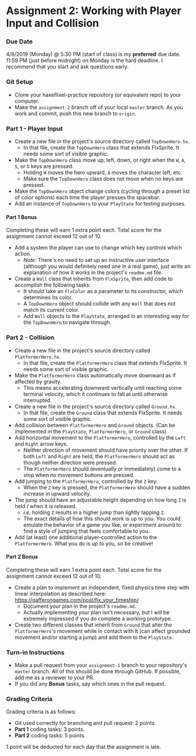 # Assignment 2: Working with Player Input and Collision

### Due Date 
4/8/2019 (Monday) @ 5:30 PM (start of class) is my **preferred** due date. 11:59 PM (just before midnight) on Monday is the hard deadline. 
I recommend that you start and ask questions early.

### Git Setup

 * Clone your haxeflixel-practice repository (or equivalent repo) to your computer.
 * Make the `assignment-2` branch off of your local `master` branch. As you work and commit, push this new branch to `origin`.

### Part 1 - Player Input
 * Create a new file in the project's source directory called `TopDownHero.hx`.
     * In that file, create the `TopDownHero` class that extends FlxSprite. It needs some sort of visible graphic.
 * Make the `TopDownHero` class move up, left, down, or right when the `W`, `A`, `S`, or `D` keys are pressed.
     * Holding `W` moves the hero upward, `A` moves the character left, etc.
     * Make sure the `TopDownHero` class does not move when no keys are pressed.
 * Make the `TopDownHero` object change colors (cycling through a preset list of color options) each time the player presses the spacebar. 
 * Add an instance of `TopDownHero` to your `PlayState` for testing purposes.

#### Part 1 Bonus
Completing these will earn 1 extra point each. Total score for the assignment cannot exceed 12 out of 10.

 * Add a system the player can use to change which key controls which action. 
     * *Note:* There's no need to set up an instructive user interface (although you would definitely need one in a real game), just write an explanation of how it works in the project's `readme.md` file.
 * Create a `Wall` class that inherits from `FlxSprite`, then add code to accomplish the following tasks:
     * It should take an `FlxColor` as a parameter to its constructor, which determines its color. 
     * A `TopDownHero` object should collide with any `Wall` that does not match its current color.
     * Add `Wall` objects to the `PlayState`, arranged in an interesting way for the `TopDownHero` to navigate through.

### Part 2 - Collision
 * Create a new file in the project's source directory called `PlatformerHero.hx`.
     * In that file, create the `PlatformerHero` class that extends FlxSprite. It needs some sort of visible graphic.
 * Make the `PlatformerHero` class automatically move downward as if affected by gravity.
     * This means accelerating downward vertically until reaching some terminal velocity, which it continues to fall at until otherwise interrupted.
 * Create a new file in the project's source directory called `Ground.hx`.
     * In that file, create the `Ground` class that extends FlxSprite. It needs some sort of visible graphic.
 * Add collision between `PlatformerHero` and `Ground` objects. (Can be implemented in the `PlayState`, `PlatformerHero`, or `Ground` class)
 * Add horizontal movement to the `PlatformerHero`, controlled by the `Left` and `Right` arrow keys.
     * Neither direction of movement should have priority over the other. If both `Left` and `Right` are held, the `PlatformerHero` should act as though neither direction were pressed.
     * The `PlatformerHero` should (eventually or immediately) come to a stop when no movement buttons are pressed.
 * Add jumping to the `PlatformerHero`, controlled by the `Z` key.
     * When the `Z` key is pressed, the `PlatformerHero` should have a sudden increase in upward velocity.
 * The jump should have an adjustable height depending on how long `Z` is held / when it is released.
     * *i.e.* holding `Z` results in a higher jump than lightly tapping `Z`. 
     * The exact details of how this should work is up to you. You could emulate the behavior of a game you like, or experiment around to find a style of jumping that feels comfortable to you.
 * Add (at least) one additional player-controlled action to the `PlatformerHero`. What you do is up to you, so be creative!

#### Part 2 Bonus
Completing these will earn 1 extra point each. Total score for the assignment cannot exceed 12 out of 10.
 * Create a plan to implement an independent, fixed physics time step with linear interpolation as described here: https://gafferongames.com/post/fix_your_timestep/
     * Document your plan in the project's `readme.md`.
     * Actually implementing your plan isn't necessary, but I will be extremely impressed if you do complete a working prototype.
 * Create two different classes that inherit from `Ground` that alter the `PlatformerHero`'s movement while in contact with it (can affect grounded movement and/or starting a jump) and add them to the `PlayState`.

### Turn-in Instructions
 * Make a pull request from your `assignment-1` branch to your repository's `master` branch. All of this should be done through GitHub. If possible, add me as a reviewer to your PR.
 * If you did any **Bonus** tasks, say which ones in the pull request.
 
### Grading Criteria
Grading criteria is as follows:
 * Git used correctly for branching and pull request: 2 points.
 * **Part 1** coding tasks: 3 points.
 * **Part 2** coding tasks: 5 points.

1 point will be deducted for each day that the assignment is late.

